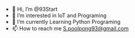 - 👋 Hi, I’m @93Start
- 👀 I’m interested in IoT and Programing
- 🌱 I’m currently Learning Python Programing
- 📫 How to reach me S.poolpong93@gmail.com

<!---
93Start/93Start is a ✨ special ✨ repository because its `README.md` (this file) appears on your GitHub profile.
You can click the Preview link to take a look at your changes.
--->
